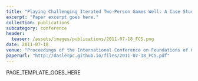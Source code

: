 ```yaml
---
title: "Playing Challenging Iterated Two-Person Games Well: A Case Study on the Iterated Traveler's Dilemma"
excerpt: "Paper excerpt goes here."
collection: publications
subcategory: conference
header: 
  teaser: /assets/images/publications/2011-07-18_FCS.png
date: 2011-07-18
venue: "Proceedings of the International Conference on Foundations of Computer Science (FCS)"
paperurl: "http://daslerpc.github.io/files/2011-07-18_FCS.pdf"
---
```


PAGE_TEMPLATE_GOES_HERE

